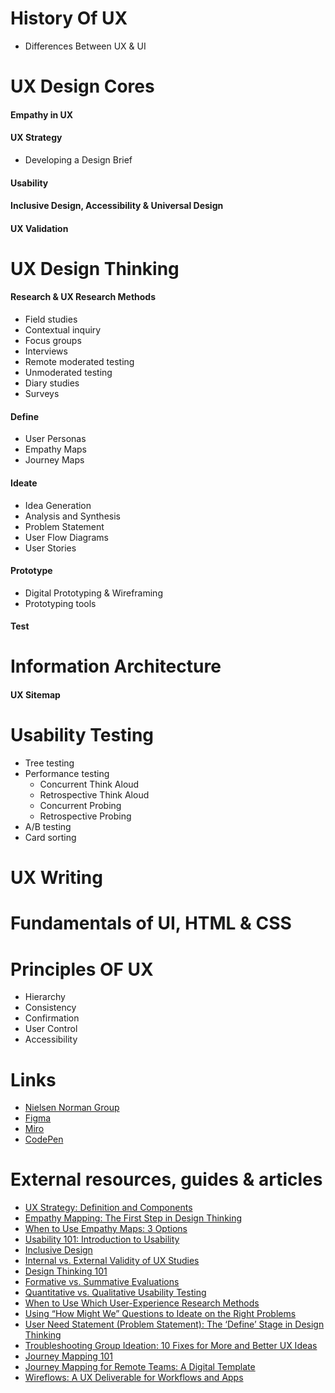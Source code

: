 # History Of UX

- Differences Between UX & UI

# UX Design Cores

#### Empathy in UX

#### UX Strategy

- Developing a Design Brief

#### Usability

#### Inclusive Design, Accessibility & Universal Design

#### UX Validation

# UX Design Thinking

#### Research & UX Research Methods

- Field studies
- Contextual inquiry
- Focus groups
- Interviews
- Remote moderated testing
- Unmoderated testing
- Diary studies
- Surveys

#### Define

- User Personas
- Empathy Maps
- Journey Maps

#### Ideate

- Idea Generation
- Analysis and Synthesis
- Problem Statement
- User Flow Diagrams
- User Stories

#### Prototype

- Digital Prototyping & Wireframing
- Prototyping tools

#### Test

# Information Architecture

#### UX Sitemap

# Usability Testing

- Tree testing
- Performance testing
  - Concurrent Think Aloud
  - Retrospective Think Aloud
  - Concurrent Probing 
  - Retrospective Probing
- A/B testing
- Card sorting

# UX Writing

# Fundamentals of UI, HTML & CSS

# Principles OF UX

- Hierarchy
- Consistency
- Confirmation
- User Control
- Accessibility

# Links
- [Nielsen Norman Group](https://www.nngroup.com)
- [Figma](https://www.figma.com)
- [Miro](https://miro.com)
- [CodePen](https://codepen.io/behshad)

# External resources, guides & articles 
- [UX Strategy: Definition and Components](https://www.nngroup.com/articles/ux-strategy/)
- [Empathy Mapping: The First Step in Design Thinking](https://www.nngroup.com/articles/empathy-mapping/)
- [When to Use Empathy Maps: 3 Options](https://www.nngroup.com/articles/using-empathy-maps/)
- [Usability 101: Introduction to Usability](https://www.nngroup.com/articles/usability-101-introduction-to-usability/)
- [Inclusive Design](https://www.nngroup.com/articles/inclusive-design/)
- [Internal vs. External Validity of UX Studies](https://www.nngroup.com/articles/internal-vs-external-validity/)
- [Design Thinking 101](https://www.nngroup.com/articles/design-thinking/)
- [Formative vs. Summative Evaluations](https://www.nngroup.com/articles/formative-vs-summative-evaluations/)
- [Quantitative vs. Qualitative Usability Testing](https://www.nngroup.com/articles/quant-vs-qual/)
- [When to Use Which User-Experience Research Methods](https://www.nngroup.com/articles/which-ux-research-methods/)
- [Using “How Might We” Questions to Ideate on the Right Problems](https://www.nngroup.com/articles/how-might-we-questions/)
- [User Need Statement (Problem Statement): The ‘Define’ Stage in Design Thinking](https://www.nngroup.com/articles/user-need-statements/)
- [Troubleshooting Group Ideation: 10 Fixes for More and Better UX Ideas](https://www.nngroup.com/articles/group-ideation)
- [Journey Mapping 101](https://www.nngroup.com/articles/journey-mapping-101/)
- [Journey Mapping for Remote Teams: A Digital Template](https://www.nngroup.com/articles/journey-map-digital-template/)
- [Wireflows: A UX Deliverable for Workflows and Apps](https://www.nngroup.com/articles/wireflows/)
